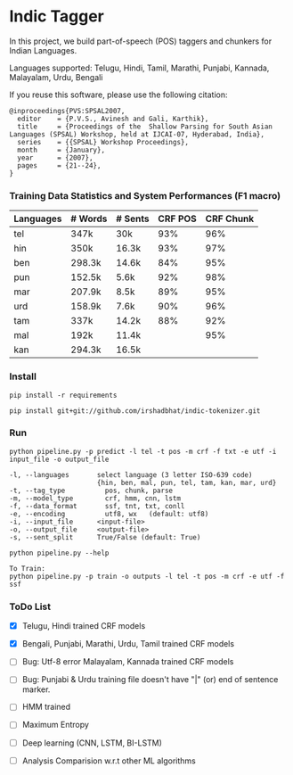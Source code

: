 # Indic Tagger

In this project, we build part-of-speech (POS) taggers and chunkers for Indian Languages.

Languages supported: Telugu, Hindi, Tamil, Marathi, Punjabi, Kannada, Malayalam, Urdu, Bengali

If you reuse this software, please use the following citation:

```
@inproceedings{PVS:SPSAL2007,
  editor    = {P.V.S., Avinesh and Gali, Karthik},
  title     = {Proceedings of the  Shallow Parsing for South Asian Languages (SPSAL) Workshop, held at IJCAI-07, Hyderabad, India},
  series    = {{SPSAL} Workshop Proceedings},
  month     = {January},
  year      = {2007},
  pages     = {21--24},
}
```

### Training Data Statistics and System Performances (F1 macro)

| Languages  |  # Words  | # Sents |  CRF POS    | CRF Chunk  |
| ---------- | ----------|---------|-------------|------------|
|   tel      |   347k    |   30k   |     93%     |    96%     |
|   hin      |   350k    |  16.3k  |     93%     |    97%     |
|   ben      |   298.3k  |  14.6k  |     84%     |    95%     |
|   pun      |   152.5k  |  5.6k   |     92%     |    98%     |
|   mar      |   207.9k  |  8.5k   |     89%     |    95%     |
|   urd      |   158.9k  |  7.6k   |     90%     |    96%     |
|   tam      |   337k    |  14.2k  |     88%     |    92%     |
|   mal      |   192k    |  11.4k  |             |    95%     | 
|   kan      |   294.3k  |  16.5k  |             |            |


### Install

	pip install -r requirements

	pip install git+git://github.com/irshadbhat/indic-tokenizer.git


### Run 

    python pipeline.py -p predict -l tel -t pos -m crf -f txt -e utf -i input_file -o output_file

    -l, --languages       select language (3 letter ISO-639 code) 
                          {hin, ben, mal, pun, tel, tam, kan, mar, urd}
    -t, --tag_type      	pos, chunk, parse
    -m, --model_type    	crf, hmm, cnn, lstm
    -f, --data_format   	ssf, tnt, txt, conll
    -e, --encoding      	utf8, wx   (default: utf8)
    -i, --input_file      <input-file>
    -o, --output_file     <output-file>
    -s, --sent_split      True/False (default: True)
	
    python pipeline.py --help 

    To Train:
    python pipeline.py -p train -o outputs -l tel -t pos -m crf -e utf -f ssf

### ToDo List

- [x] Telugu, Hindi trained CRF models
- [x] Bengali, Punjabi, Marathi, Urdu, Tamil trained CRF models
- [ ] Bug: Utf-8 error Malayalam, Kannada trained CRF models
- [ ] Bug: Punjabi & Urdu training file doesn't have "|" (or) end of sentence marker. 
- [ ] HMM trained  
- [ ] Maximum Entropy
- [ ] Deep learning (CNN, LSTM, BI-LSTM)
- [ ] Analysis Comparision w.r.t other ML algorithms



